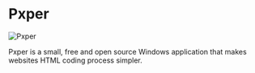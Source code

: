 # Pxper
![Pxper](http://pxper.com/images/pxper_with_background.en.png)

Pxper is a small, free and open source Windows application that makes websites HTML coding process simpler.